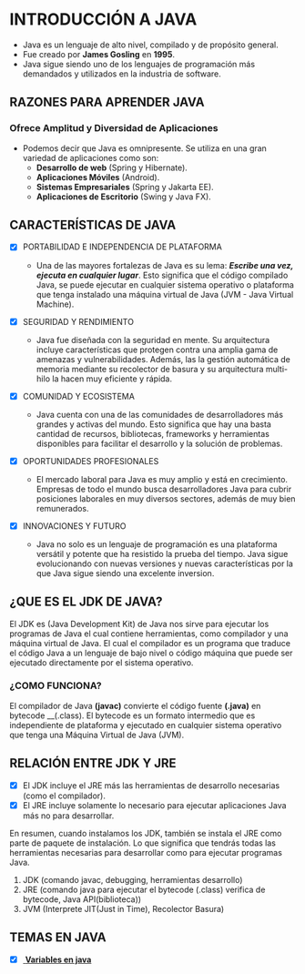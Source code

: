# INTRODUCCIÓN A __JAVA__

* Java es un lenguaje de alto nivel, compilado y de propósito general.
* Fue creado por __James Gosling__ en __1995__.
* Java sigue siendo uno de los lenguajes de programación más demandados y
utilizados en la industria de software.

## RAZONES PARA APRENDER __JAVA__

### Ofrece __Amplitud__ y __Diversidad de Aplicaciones__

* Podemos decir que Java es omnipresente. Se utiliza en una gran variedad de 
aplicaciones como son:
    -  __Desarrollo de web__ (Spring y Hibernate).
    -  __Aplicaciones Móviles__ (Android).
    -  __Sistemas Empresariales__ (Spring y Jakarta EE).
    -  __Aplicaciones de Escritorio__ (Swing y Java FX).

## CARACTERÍSTICAS DE __JAVA__

- [x] PORTABILIDAD E INDEPENDENCIA DE PLATAFORMA
    + Una de las mayores fortalezas de Java es su lema: ***Escribe una vez, ejecuta
  en cualquier lugar***. Esto significa que el código compilado Java, se puede ejecutar
  en cualquier sistema operativo o plataforma que tenga instalado una máquina virtual
  de Java (JVM - Java Virtual Machine).

- [x] SEGURIDAD Y RENDIMIENTO
    + Java fue diseñada con la seguridad en mente. Su arquitectura incluye características
  que protegen contra una amplia gama de amenazas y vulnerabilidades. Además, las la 
  gestión automática de memoria mediante su recolector de basura y su arquitectura
  multi-hilo la hacen muy eficiente y rápida.

- [x] COMUNIDAD Y ECOSISTEMA
    + Java cuenta con una de las comunidades de desarrolladores más grandes y activas del
  mundo. Esto significa que hay una basta cantidad de recursos, bibliotecas, frameworks y
  herramientas disponibles para facilitar el desarrollo y la solución de problemas.

- [x] OPORTUNIDADES PROFESIONALES
    + El mercado laboral para Java es muy amplio y está en crecimiento. Empresas de todo 
  el mundo busca desarrolladores Java para cubrir posiciones laborales en muy diversos sectores, 
  además de muy bien remunerados.

- [x] INNOVACIONES Y FUTURO
    + Java no solo es un lenguaje de programación es una plataforma versátil y potente que ha 
  resistido la prueba del tiempo. Java sigue evolucionando con nuevas versiones y nuevas 
  características por la que Java sigue siendo una excelente inversion.

## ¿QUE ES EL JDK DE JAVA?

El JDK es (Java Development Kit) de Java nos sirve para ejecutar los programas de Java el 
cual contiene herramientas, como compilador y una máquina virtual de Java. El cual el 
compilador es un programa que traduce el código Java a un lenguaje de bajo nivel o código 
máquina que puede ser ejecutado directamente por el sistema operativo.

### ¿COMO FUNCIONA?

El compilador de Java __(javac)__ convierte el código fuente __(.java)__ en bytecode __(.class).
El bytecode es un formato intermedio que es independiente de plataforma y ejecutado en cualquier
sistema operativo que tenga una Máquina Virtual de Java (JVM).

## RELACIÓN ENTRE JDK Y JRE

- [x] El JDK incluye el JRE más las herramientas de desarrollo necesarias (como el compilador). 
- [x] El JRE incluye solamente lo necesario para ejecutar aplicaciones Java más no para desarrollar.

En resumen, cuando instalamos los JDK, también se instala el JRE como parte de paquete de instalación.
Lo que significa que tendrás todas las herramientas necesarias para desarrollar como para ejecutar
programas Java.

1. JDK (comando javac, debugging, herramientas desarrollo)
2. JRE (comando java para ejecutar el bytecode (.class) verifica de bytecode, Java API(biblioteca))
3. JVM (Interprete JIT(Just in Time), Recolector Basura)

## TEMAS EN JAVA

- [x] <a href=""> __Variables en java__ </a>
